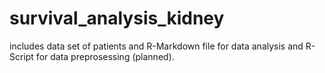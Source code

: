 # survival_analysis_kidney

includes data set of patients and R-Markdown file for data analysis and R-Script for data preprosessing (planned).
